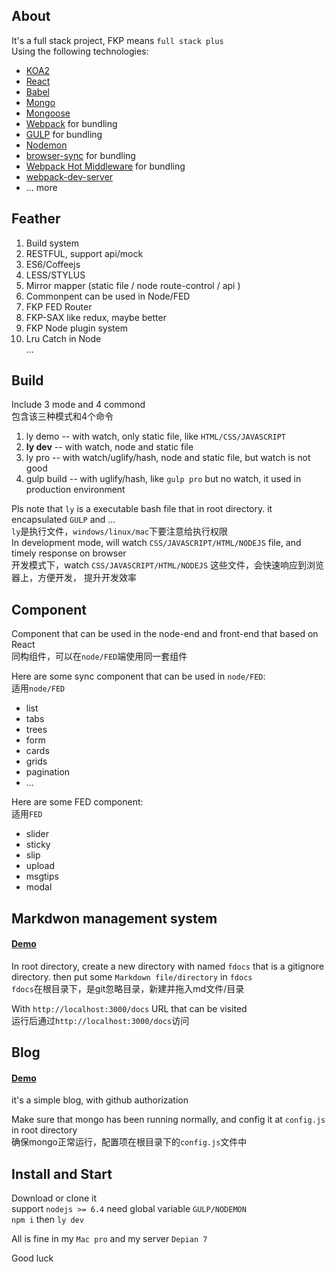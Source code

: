 ## About  

It's a full stack project, FKP means `full stack plus`  
Using the following technologies:  

* [KOA2](https://github.com/koajs/koa)
* [React](https://github.com/facebook/react)
* [Babel](https://github.com/babel/babel)
* [Mongo](https://github.com/mongodb/mongo)
* [Mongoose](https://github.com/Automattic/mongoose)
* [Webpack](http://webpack.github.io) for bundling
* [GULP](https://github.com/gulpjs/gulp) for bundling
* [Nodemon](https://github.com/remy/nodemon)
* [browser-sync](https://github.com/BrowserSync/browser-sync) for bundling
* [Webpack Hot Middleware](https://github.com/glenjamin/webpack-hot-middleware) for bundling
* [webpack-dev-server](https://github.com/webpack/webpack-dev-server)
* ... more  

## Feather  
1. Build system  
2. RESTFUL, support api/mock  
3. ES6/Coffeejs
4. LESS/STYLUS
5. Mirror mapper (static file / node route-control / api )
6. Commonpent can be used in Node/FED
7. FKP FED Router
8. FKP-SAX like redux, maybe better  
9. FKP Node plugin system
10. Lru Catch in Node  
...

## Build
Include 3 mode and 4 commond  
包含该三种模式和4个命令  
1. ly demo -- with watch, only static file, like `HTML/CSS/JAVASCRIPT`
2. **ly dev** -- with watch, node and static file  
3. ly pro --  with watch/uglify/hash, node and static file, but watch is not good
4. gulp build -- with uglify/hash, like `gulp pro` but no watch, it used in production environment  

Pls note that `ly` is a executable bash file that in root directory. it encapsulated `GULP` and ...   
`ly`是执行文件，`windows/linux/mac`下要注意给执行权限  
In development mode, will watch `CSS/JAVASCRIPT/HTML/NODEJS` file, and timely response on browser  
开发模式下，watch `CSS/JAVASCRIPT/HTML/NODEJS` 这些文件，会快速响应到浏览器上，方便开发， 提升开发效率  

## Component  
Component that can be used in the node-end and front-end that based on React  
同构组件，可以在`node/FED`端使用同一套组件  

Here are some sync component that can be used in `node/FED`:  
适用`node/FED`
* list
* tabs
* trees
* form
* cards
* grids
* pagination
* ...

Here are some FED component:  
适用`FED`  

* slider
* sticky
* slip
* upload
* msgtips
* modal


## Markdwon management system  
#### [Demo](http://www.agzgz.com/docs/fkpdoc)  
In root directory, create a new directory with named `fdocs` that is a gitignore directory. then put some `Markdown file/directory` in `fdocs`  
`fdocs`在根目录下，是git忽略目录，新建并拖入md文件/目录  

With `http://localhost:3000/docs` URL that can be visited  
运行后通过`http://localhost:3000/docs`访问  

## Blog
#### [Demo](http://www.agzgz.com/blog)  
it's a simple blog, with github authorization  

Make sure that mongo has been running normally, and config it at `config.js` in root directory  
确保mongo正常运行，配置项在根目录下的`config.js`文件中  

## Install and Start  

Download or clone it  
support `nodejs >= 6.4`
need global variable `GULP/NODEMON`  
`npm i` then `ly dev`

All is fine in my `Mac pro` and my server `Depian 7`  

Good luck
